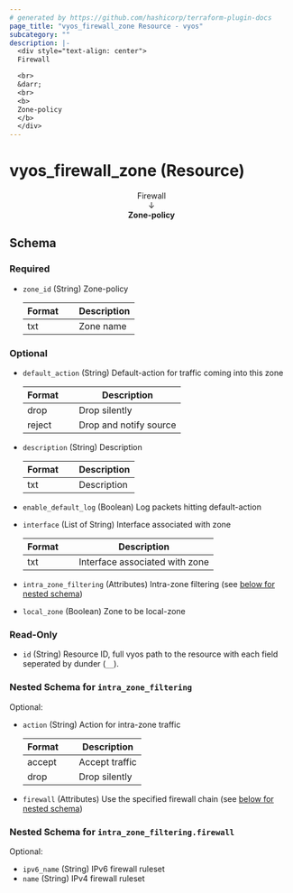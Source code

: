 ```yaml
---
# generated by https://github.com/hashicorp/terraform-plugin-docs
page_title: "vyos_firewall_zone Resource - vyos"
subcategory: ""
description: |-
  <div style="text-align: center">
  Firewall

  <br>
  &darr;
  <br>
  <b>
  Zone-policy
  </b>
  </div>
---
```


# vyos_firewall_zone (Resource)

<div style="text-align: center">
Firewall

<br>
&darr;
<br>
<b>
Zone-policy
</b>
</div>



<!-- schema generated by tfplugindocs -->
## Schema

### Required

- `zone_id` (String) Zone-policy

    |  Format &emsp; | Description  |
    |----------|---------------|
    |  txt  &emsp; |  Zone name  |

### Optional

- `default_action` (String) Default-action for traffic coming into this zone

    |  Format &emsp; | Description  |
    |----------|---------------|
    |  drop  &emsp; |  Drop silently  |
    |  reject  &emsp; |  Drop and notify source  |
- `description` (String) Description

    |  Format &emsp; | Description  |
    |----------|---------------|
    |  txt  &emsp; |  Description  |
- `enable_default_log` (Boolean) Log packets hitting default-action
- `interface` (List of String) Interface associated with zone

    |  Format &emsp; | Description  |
    |----------|---------------|
    |  txt  &emsp; |  Interface associated with zone  |
- `intra_zone_filtering` (Attributes) Intra-zone filtering (see [below for nested schema](#nestedatt--intra_zone_filtering))
- `local_zone` (Boolean) Zone to be local-zone

### Read-Only

- `id` (String) Resource ID, full vyos path to the resource with each field seperated by dunder (`__`).

<a id="nestedatt--intra_zone_filtering"></a>
### Nested Schema for `intra_zone_filtering`

Optional:

- `action` (String) Action for intra-zone traffic

    |  Format &emsp; | Description  |
    |----------|---------------|
    |  accept  &emsp; |  Accept traffic  |
    |  drop  &emsp; |  Drop silently  |
- `firewall` (Attributes) Use the specified firewall chain (see [below for nested schema](#nestedatt--intra_zone_filtering--firewall))

<a id="nestedatt--intra_zone_filtering--firewall"></a>
### Nested Schema for `intra_zone_filtering.firewall`

Optional:

- `ipv6_name` (String) IPv6 firewall ruleset
- `name` (String) IPv4 firewall ruleset
